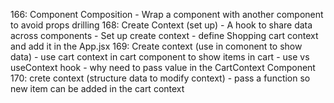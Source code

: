 166: Component Composition
    - Wrap a component with another component to avoid props drilling
168: Create Context (set up)
    - A hook to share data across components
    - Set up create context
    - define Shopping cart context and add it in the App.jsx
169: Create context (use in comonent to show data)
    - use cart context in cart component to show items in cart
    - use vs useContext hook
    - why need to pass value in the CartContext Component
170: crete context (structure data to modify context)
    - pass a function so new item can be added in the cart context